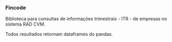 ### Fincode

Biblioteca para consultas de informações trimestrais - ITR - de empresas no sistema RAD CVM. 

Todos resultados retornam dataframes do pandas.
